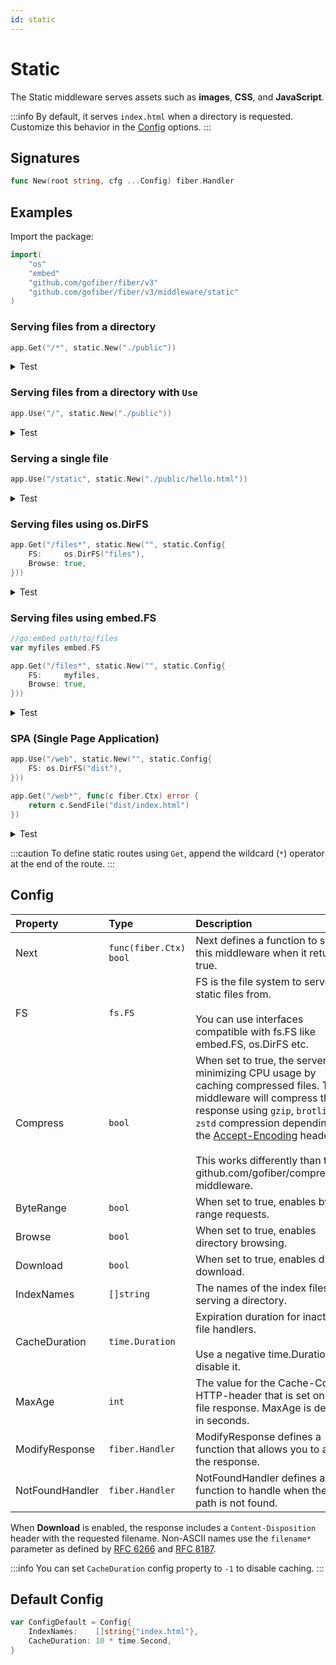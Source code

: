 ```yaml
---
id: static
---
```


# Static

The Static middleware serves assets such as **images**, **CSS**, and **JavaScript**.

:::info
By default, it serves `index.html` when a directory is requested. Customize this behavior in the [Config](#config) options.
:::

## Signatures

```go
func New(root string, cfg ...Config) fiber.Handler
```

## Examples

Import the package:

```go
import(
    "os"
    "embed"
    "github.com/gofiber/fiber/v3"
    "github.com/gofiber/fiber/v3/middleware/static"
)
```

### Serving files from a directory

```go
app.Get("/*", static.New("./public"))
```

<details>
<summary>Test</summary>

```sh
curl http://localhost:3000/hello.html
curl http://localhost:3000/css/style.css
```

</details>

### Serving files from a directory with `Use`

```go
app.Use("/", static.New("./public"))
```

<details>
<summary>Test</summary>

```sh
curl http://localhost:3000/hello.html
curl http://localhost:3000/css/style.css
```

</details>

### Serving a single file

```go
app.Use("/static", static.New("./public/hello.html"))
```

<details>
<summary>Test</summary>

```sh
curl http://localhost:3000/static # will show hello.html
curl http://localhost:3000/static/john/doe # will show hello.html
```

</details>

### Serving files using os.DirFS

```go
app.Get("/files*", static.New("", static.Config{
    FS:     os.DirFS("files"),
    Browse: true,
}))
```

<details>
<summary>Test</summary>

```sh
curl http://localhost:3000/files/css/style.css
curl http://localhost:3000/files/index.html
```

</details>

### Serving files using embed.FS

```go
//go:embed path/to/files
var myfiles embed.FS

app.Get("/files*", static.New("", static.Config{
    FS:     myfiles,
    Browse: true,
}))
```

<details>
<summary>Test</summary>

```sh
curl http://localhost:3000/files/css/style.css
curl http://localhost:3000/files/index.html
```

</details>

### SPA (Single Page Application)

```go
app.Use("/web", static.New("", static.Config{
    FS: os.DirFS("dist"),
}))

app.Get("/web*", func(c fiber.Ctx) error {
    return c.SendFile("dist/index.html")
})
```

<details>
<summary>Test</summary>

```sh
curl http://localhost:3000/web/css/style.css
curl http://localhost:3000/web/index.html
curl http://localhost:3000/web
```

</details>

:::caution
To define static routes using `Get`, append the wildcard (`*`) operator at the end of the route.
:::

## Config

| Property        | Type                   | Description                                                                                                                                                                                                                                                                                                                                                                               | Default                  |
|:----------------|:-----------------------|:------------------------------------------------------------------------------------------------------------------------------------------------------------------------------------------------------------------------------------------------------------------------------------------------------------------------------------------------------------------------------------------|:-------------------------|
| Next            | `func(fiber.Ctx) bool` | Next defines a function to skip this middleware when it returns true.                                                                                                                                                                                                                                                                                                                     | `nil`                    |
| FS              | `fs.FS`                | FS is the file system to serve the static files from.<br /><br />You can use interfaces compatible with fs.FS like embed.FS, os.DirFS etc.                                                                                                                                                                                                                                                | `nil`                    |
| Compress        | `bool`                 | When set to true, the server tries minimizing CPU usage by caching compressed files. The middleware will compress the response using `gzip`, `brotli`, or `zstd` compression depending on the [Accept-Encoding](https://developer.mozilla.org/en-US/docs/Web/HTTP/Headers/Accept-Encoding) header. <br /><br />This works differently than the github.com/gofiber/compression middleware. | `false`                  |
| ByteRange       | `bool`                 | When set to true, enables byte range requests.                                                                                                                                                                                                                                                                                                                                            | `false`                  |
| Browse          | `bool`                 | When set to true, enables directory browsing.                                                                                                                                                                                                                                                                                                                                             | `false`                  |
| Download        | `bool`                 | When set to true, enables direct download.                                                                                                                                                                                                                                                                                                                                                | `false`                  |
| IndexNames      | `[]string`             | The names of the index files for serving a directory.                                                                                                                                                                                                                                                                                                                                     | `[]string{"index.html"}` |
| CacheDuration   | `time.Duration`        | Expiration duration for inactive file handlers.<br /><br />Use a negative time.Duration to disable it.                                                                                                                                                                                                                                                                                    | `10 * time.Second`       |
| MaxAge          | `int`                  | The value for the Cache-Control HTTP-header that is set on the file response. MaxAge is defined in seconds.                                                                                                                                                                                                                                                                               | `0`                      |
| ModifyResponse  | `fiber.Handler`        | ModifyResponse defines a function that allows you to alter the response.                                                                                                                                                                                                                                                                                                                  | `nil`                    |
| NotFoundHandler | `fiber.Handler`        | NotFoundHandler defines a function to handle when the path is not found.                                                                                                                                                                                                                                                                                                                  | `nil`                    |

When **Download** is enabled, the response includes a `Content-Disposition` header with the requested filename. Non-ASCII names use the `filename*` parameter as defined by [RFC 6266](https://www.rfc-editor.org/rfc/rfc6266) and [RFC 8187](https://www.rfc-editor.org/rfc/rfc8187).

:::info
You can set `CacheDuration` config property to `-1` to disable caching.
:::

## Default Config

```go
var ConfigDefault = Config{
    IndexNames:    []string{"index.html"},
    CacheDuration: 10 * time.Second,
}
```
